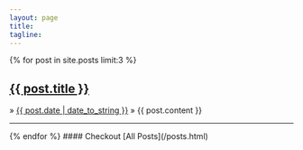 ```yaml
---
layout: page
title: 
tagline: 
---
```

{% for post in site.posts limit:3 %}
<h2><a href="{{ BASE_PATH }}{{ post.url }}" >{{ post.title }}</a></h2>
&raquo; <span><u>{{ post.date | date_to_string }}</u></span>
&raquo; {{ post.content }}
<hr/>
{% endfor %}
#### Checkout [All Posts](/posts.html)
